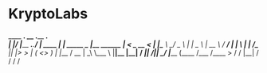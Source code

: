 # KryptoLabs
 ____  __.                      __           .____          ___.           
|    |/ _|______ ___.__._______/  |_  ____   |    |   _____ \_ |__   ______
|      < \_  __ <   |  |\____ \   __\/  _ \  |    |   \__  \ | __ \ /  ___/
|    |  \ |  | \/\___  ||  |_> >  | (  <_> ) |    |___ / __ \| \_\ \\___ \ 
|____|__ \|__|   / ____||   __/|__|  \____/  |_______ (____  /___  /____  >
        \/       \/     |__|                         \/    \/    \/     \/ 

